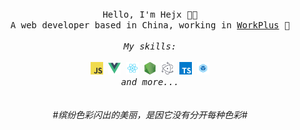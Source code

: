 <p align="center">
  <br>
  <br>
  <br>
    <samp>Hello, I'm Hejx 👨‍💻<br> A web developer based in China, working in <a href="https://workplus.io/" target="_blank" title="WorkPlus">WorkPlus</a> 🐳 <br>
    <br>
      <i>My skills:</i>
      <br><br>
    <code><img height="20" src="https://raw.githubusercontent.com/github/explore/80688e429a7d4ef2fca1e82350fe8e3517d3494d/topics/javascript/javascript.png"></code>
    <code><img height="20" src="https://raw.githubusercontent.com/github/explore/80688e429a7d4ef2fca1e82350fe8e3517d3494d/topics/vue/vue.png"></code>
    <code><img height="20" src="https://raw.githubusercontent.com/github/explore/80688e429a7d4ef2fca1e82350fe8e3517d3494d/topics/react/react.png"></code>
    <code><img height="20" src="https://raw.githubusercontent.com/github/explore/80688e429a7d4ef2fca1e82350fe8e3517d3494d/topics/nodejs/nodejs.png"></code>
    <code><img height="20" src="https://raw.githubusercontent.com/github/explore/80688e429a7d4ef2fca1e82350fe8e3517d3494d/topics/electron/electron.png"></code>
    <code><img height="20" src="https://raw.githubusercontent.com/github/explore/80688e429a7d4ef2fca1e82350fe8e3517d3494d/topics/typescript/typescript.png"></code>
    <code><img height="20" src="https://raw.githubusercontent.com/github/explore/80688e429a7d4ef2fca1e82350fe8e3517d3494d/topics/webpack/webpack.png"></code>
      <br><i>and more...</i>
  </samp>
  <br>
  <br>
  <br>
  <i>#缤纷色彩闪出的美丽，是因它没有分开每种色彩#</i>
  <br>
  <br>
</p>
